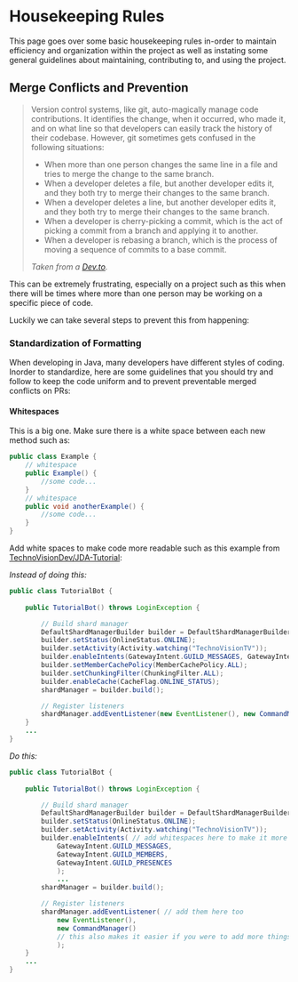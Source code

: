# Housekeeping Rules
This page goes over some basic housekeeping rules in-order to maintain efficiency and organization within the project as well as instating some general guidelines about maintaining, contributing to, and using the project.

## Merge Conflicts and Prevention
> Version control systems, like git, auto-magically manage code contributions. It identifies the change, when it occurred, who made it, and on what line so that developers can easily track the history of their codebase. However, git sometimes gets confused in the following situations:
> 
> - When more than one person changes the same line in a file and tries to merge the change to the same branch.
> - When a developer deletes a file, but another developer edits it, and they both try to merge their changes to the same branch.
> - When a developer deletes a line, but another developer edits it, and they both try to merge their changes to the same branch.
> - When a developer is cherry-picking a commit, which is the act of picking a commit from a branch and applying it to another.
> - When a developer is rebasing a branch, which is the process of moving a sequence of commits to a base commit.
>
> *Taken from a [Dev.to](https://dev.to/github/how-to-prevent-merge-conflicts-or-at-least-have-less-of-them-109p).*
   
This can be extremely frustrating, especially on a project such as this when there will be times where more than one person may be working on a specific piece of code. 

Luckily we can take several steps to prevent this from happening: 
### Standardization of Formatting
When developing in Java, many developers have different styles of coding. Inorder to standardize, here are some guidelines that you should try and follow to keep the code uniform and to prevent preventable merged conflicts on PRs:

#### **Whitespaces** 
This is a big one. Make sure there is a white space between each new method such as:
```java
public class Example {
    // whitespace
    public Example() {
        //some code...
    }
    // whitespace
    public void anotherExample() {
        //some code...
    }
}
```
Add white spaces to make code more readable such as this example from [TechnoVisionDev/JDA-Tutorial](https://github.com/TechnoVisionDev/JDA-Tutorial):

*Instead of doing this:*

```java
public class TutorialBot {
    
    public TutorialBot() throws LoginException {

        // Build shard manager
        DefaultShardManagerBuilder builder = DefaultShardManagerBuilder.createDefault(token);
        builder.setStatus(OnlineStatus.ONLINE);
        builder.setActivity(Activity.watching("TechnoVisionTV"));
        builder.enableIntents(GatewayIntent.GUILD_MESSAGES, GatewayIntent.GUILD_MEMBERS, GatewayIntent.GUILD_PRESENCES);
        builder.setMemberCachePolicy(MemberCachePolicy.ALL);
        builder.setChunkingFilter(ChunkingFilter.ALL);
        builder.enableCache(CacheFlag.ONLINE_STATUS);
        shardManager = builder.build();

        // Register listeners
        shardManager.addEventListener(new EventListener(), new CommandManager());
    }
    ...
}
```
*Do this:*
```java
public class TutorialBot {
    
    public TutorialBot() throws LoginException {

        // Build shard manager
        DefaultShardManagerBuilder builder = DefaultShardManagerBuilder.createDefault(token);
        builder.setStatus(OnlineStatus.ONLINE);
        builder.setActivity(Activity.watching("TechnoVisionTV"));
        builder.enableIntents( // add whitespaces here to make it more readable
            GatewayIntent.GUILD_MESSAGES, 
            GatewayIntent.GUILD_MEMBERS, 
            GatewayIntent.GUILD_PRESENCES
            );
            ...
        shardManager = builder.build();

        // Register listeners
        shardManager.addEventListener( // add them here too
            new EventListener(), 
            new CommandManager()
            // this also makes it easier if you were to add more things to the list later on
            ); 
    }
    ...
}
```
